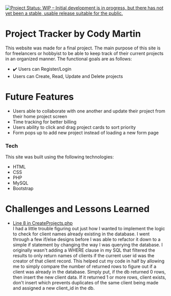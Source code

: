 [![Project Status: WIP – Initial development is in progress, but there has not yet been a stable, usable release suitable for the public.](https://www.repostatus.org/badges/latest/wip.svg)](https://www.repostatus.org/#wip)

# Project Tracker by Cody Martin

This website was made for a final project. The main purpose of this site is for freelancers or hobbyist to be able to keep track of their current projects in an organized manner. The functional goals are as follows:

  - ✔️ Users can Register/Login
  - Users can Create, Read, Update and Delete projects

# Future Features

  - Users able to collaborate with one another and update their project from their home project screen
  - Time tracking for better billing
  - Users ability to click and drag project cards to sort priority 
  - Form pops up to add new project instead of loading a new form page

### Tech

This site was built using the following technologies:

* HTML
* CSS
* PHP
* MySQL
* Bootstrap


# Challenges and Lessons Learned

*  <ins>Line 8 in CreateProjects.php </ins> <br />
I had a little trouble figuring out just how I wanted to implement the logic to check for client names already existing in the database. I went through a few if/else designs before I was able to refactor it down to a simple if statement by changing the way I was querying the database. I originally wasn't adding a WHERE clause in my SQL that filtered the results to only return names of clients if the current user id was the creator of that client record. This helped cut my code in half by allowing me to simply compare the number of returned rows to figure out if a client was already in the database. Simply put, if the db returned 0 rows, then insert the new client data. If it returned 1 or more rows, client exists, don't insert which prevents duplicates of the same client being made and assigned a new client_id in the db. 




